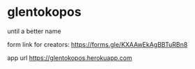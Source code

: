 # glentokopos
until a better name


form link for creators:
https://forms.gle/KXAAwEkAgBBTuRBn8

app url
https://glentokopos.herokuapp.com
